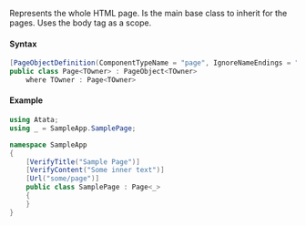Represents the whole HTML page. Is the main base class to inherit for the pages. Uses the body tag as a scope.

#### Syntax

```cs
[PageObjectDefinition(ComponentTypeName = "page", IgnoreNameEndings = "Page,PageObject")]
public class Page<TOwner> : PageObject<TOwner>
    where TOwner : Page<TOwner>
```

#### Example

```cs
using Atata;
using _ = SampleApp.SamplePage;

namespace SampleApp
{
    [VerifyTitle("Sample Page")]
    [VerifyContent("Some inner text")]
    [Url("some/page")]
    public class SamplePage : Page<_>
    {
    }
}
```